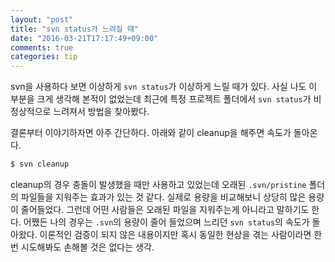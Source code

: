 ```yaml
---
layout: "post"
title: "svn status가 느려질 때"
date: "2016-03-21T17:17:49+09:00"
comments: true
categories: tip
---
```

svn을 사용하다 보면 이상하게 `svn status`가 이상하게 느릴 때가 있다. 사실 나도 이 부분을 크게 생각해 본적이 없었는데 최근에 특정 프로젝트 폴더에서 `svn status`가 비정상적으로 느려져서 방법을 찾아봤다.

결론부터 이야기하자면 아주 간단하다. 아래와 같이 cleanup을 해주면 속도가 돌아온다.

```bash
$ svn cleanup
```

cleanup의 경우 충돌이 발생했을 때만 사용하고 있었는데 오래된 `.svn/pristine` 폴더의 파일들을 지워주는 효과가 있는 것 같다. 실제로 용량을 비교해보니 상당히 많은 용량이 줄어들었다. 그런데 어떤 사람들은 오래된 파일을 지워주는게 아니라고 말하기도 한다. 어쨌든 나의 경우는 `.svn`의 용량이 줄어 들었으며 느리던 `svn status`의 속도가 돌아왔다. 이론적인 검증이 되지 않은 내용이지만 혹시 동일한 현상을 겪는 사람이라면 한번 시도해봐도 손해볼 것은 없다는 생각.
